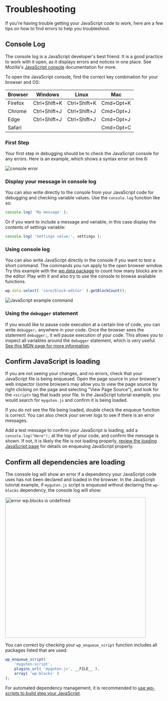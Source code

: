 # Troubleshooting

If you're having trouble getting your JavaScript code to work, here are a few tips on how to find errors to help you troubleshoot.

## Console Log

The console log is a JavaScript developer's best friend. It is a good practice to work with it open, as it displays errors and notices in one place. See Mozilla's [JavaScript console](https://developer.mozilla.org/en-US/docs/Learn/Common_questions/What_are_browser_developer_tools#The_JavaScript_console) documentation for more.

To open the JavaScript console, find the correct key combination for your browser and OS:

| Browser | Windows      | Linux        | Mac       |
| ------- | ------------ | ------------ | --------- |
| Firefox | Ctrl+Shift+K | Ctrl+Shift+K | Cmd+Opt+K |
| Chrome  | Ctrl+Shift+J | Ctrl+Shift+J | Cmd+Opt+J |
| Edge    | Ctrl+Shift+J | Ctrl+Shift+J | Cmd+Opt+J |
| Safari  |              |              | Cmd+Opt+C |

### First Step

Your first step in debugging should be to check the JavaScript console for any errors. Here is an example, which shows a syntax error on line 6:

![console error](https://raw.githubusercontent.com/WordPress/gutenberg/HEAD/docs/assets/js-tutorial-console-log-error.png)

### Display your message in console log

You can also write directly to the console from your JavaScript code for debugging and checking variable values. Use the `console.log` function like so:

```js
console.log( 'My message' );
```

Or if you want to include a message and variable, in this case display the contents of settings variable:

```js
console.log( 'Settings value:', settings );
```

### Using console log

You can also write JavaScript directly in the console if you want to test a short command. The commands you run apply to the open browser window. Try this example with the [wp.data package](/packages/data/README.md) to count how many blocks are in the editor. Play with it and also try to use the console to browse available functions.

```js
wp.data.select( 'core/block-editor' ).getBlockCount();
```

![JavaScript example command](https://developer.wordpress.org/files/2020/07/js-console-cmd.gif)

### Using the `debugger` statement

If you would like to pause code execution at a certain line of code, you can write `debugger;` anywhere in your code. Once the browser sees the statement `debugger;`, it will pause execution of your code. This allows you to inspect all variables around the `debugger` statement, which is very useful. [See this MDN page for more information](https://developer.mozilla.org/en-US/docs/Web/JavaScript/Reference/Statements/debugger).

## Confirm JavaScript is loading

If you are not seeing your changes, and no errors, check that your JavaScript file is being enqueued. Open the page source in your browser's web inspector (some browsers may allow you to view the page source by right clicking on the page and selecting "View Page Source"), and look for the `<script>` tag that loads your file. In the JavaScript tutorial example, you would search for `myguten.js` and confirm it is being loaded.

If you do not see the file being loaded, double check the enqueue function is correct. You can also check your server logs to see if there is an error messages.

Add a test message to confirm your JavaScript is loading, add a `console.log("Here");` at the top of your code, and confirm the message is shown. If not, it is likely the file is not loading properly, [review the loading JavaScript page](/docs/how-to-guides/javascript/loading-javascript.md) for details on enqueuing JavaScript properly.

## Confirm all dependencies are loading

The console log will show an error if a dependency your JavaScript code uses has not been declared and loaded in the browser. In the JavaScript tutorial example, if `myguten.js` script is enqueued without declaring the `wp-blocks` dependency, the console log will show:

<img src="https://raw.githubusercontent.com/WordPress/gutenberg/HEAD/docs/assets/js-tutorial-error-blocks-undefined.png" width=448 title="error wp.blocks is undefined"/>

You can correct by checking your `wp_enqueue_script` function includes all packages listed that are used:

```js
wp_enqueue_script(
	'myguten-script',
	plugins_url( 'myguten.js', __FILE__ ),
	array( 'wp-blocks' )
);
```

For automated dependency management, it is recommended to [use wp-scripts to build step your JavaScript](/docs/how-to-guides/javascript/js-build-setup.md#dependency-management).
